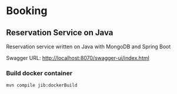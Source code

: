 # Booking

## Reservation Service on Java

Reservation service written on Java with MongoDB and Spring Boot

Swagger URL: [http://localhost:8070/swagger-ui/index.html](http://localhost:8070/swagger-ui/index.html)

### Build docker container

```shell
mvn compile jib:dockerBuild
```
